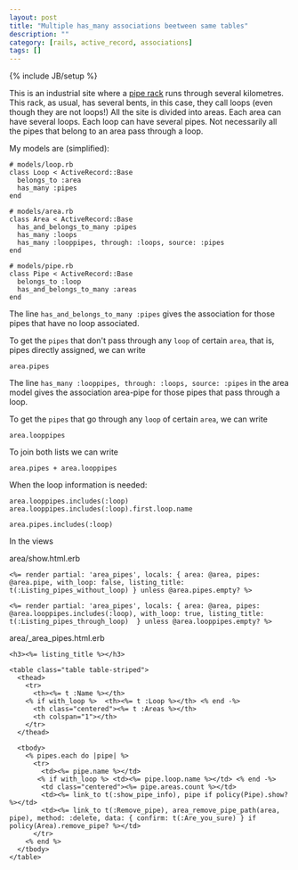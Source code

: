 ```yaml
---
layout: post
title: "Multiple has_many associations beetween same tables"
description: ""
category: [rails, active_record, associations]
tags: []
---
```

{% include JB/setup %}

This is an industrial site where a [pipe rack](https://en.wikipedia.org/wiki/Pipe_rack) runs through several kilometres. 
This rack, as usual, has several bents, in this case, they call loops (even though they are not loops!)
All the site is divided into areas. 
Each area can have several loops.
Each loop can have several pipes.
Not necessarily all the pipes that belong to an area pass through a loop.

My models are (simplified):

    # models/loop.rb
    class Loop < ActiveRecord::Base
      belongs_to :area
      has_many :pipes
    end

    # models/area.rb
    class Area < ActiveRecord::Base
      has_and_belongs_to_many :pipes
      has_many :loops
      has_many :looppipes, through: :loops, source: :pipes
    end

    # models/pipe.rb
    class Pipe < ActiveRecord::Base
      belongs_to :loop
      has_and_belongs_to_many :areas
    end

The line ```has_and_belongs_to_many :pipes``` gives the association for those pipes that have no loop associated.

To get the ```pipes``` that don't pass through any ```loop``` of certain ```area```, that is, pipes directly assigned, we can write 

    area.pipes

The line ```has_many :looppipes, through: :loops, source: :pipes``` in the area model gives the association area-pipe for those pipes that pass through a loop.

To get the ```pipes``` that go through any ```loop``` of certain ```area```, we can write 

    area.looppipes

To join both lists we can write

    area.pipes + area.looppipes

When the loop information is needed:

    area.looppipes.includes(:loop)
    area.looppipes.includes(:loop).first.loop.name

    area.pipes.includes(:loop)

In the views

area/show.html.erb

    <%= render partial: 'area_pipes', locals: { area: @area, pipes: @area.pipe, with_loop: false, listing_title: t(:Listing_pipes_without_loop) } unless @area.pipes.empty? %>

    <%= render partial: 'area_pipes', locals: { area: @area, pipes: @area.looppipes.includes(:loop), with_loop: true, listing_title: t(:Listing_pipes_through_loop)  } unless @area.looppipes.empty? %>

area/_area_pipes.html.erb

    <h3><%= listing_title %></h3>

    <table class="table table-striped">
      <thead>
        <tr>
          <th><%= t :Name %></th>
        <% if with_loop %>  <th><%= t :Loop %></th> <% end -%>
          <th class="centered"><%= t :Areas %></th>
          <th colspan="1"></th>
        </tr>
      </thead>

      <tbody>
        <% pipes.each do |pipe| %>
          <tr>
            <td><%= pipe.name %></td>
           <% if with_loop %> <td><%= pipe.loop.name %></td> <% end -%>
            <td class="centered"><%= pipe.areas.count %></td>
            <td><%= link_to t(:show_pipe_info), pipe if policy(Pipe).show? %></td>
            <td><%= link_to t(:Remove_pipe), area_remove_pipe_path(area, pipe), method: :delete, data: { confirm: t(:Are_you_sure) } if policy(Area).remove_pipe? %></td>
          </tr>
        <% end %>
      </tbody>
    </table>

